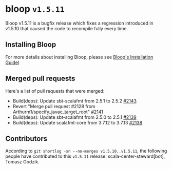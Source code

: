 # bloop `v1.5.11`

Bloop v1.5.11 is a bugfix release which fixes a regression introduced in v1.5.10
that caused the code to recompile fully every time.

## Installing Bloop

For more details about installing Bloop, please see
[Bloop's Installation Guide](https://scalacenter.github.io/bloop/setup))

## Merged pull requests

Here's a list of pull requests that were merged:

- Build(deps): Update sbt-scalafmt from 2.5.1 to 2.5.2 [#2143]
- Revert "Merge pull request #2128 from Arthurm1/specify_javac_target_root"
  [#2141]
- Build(deps): Update sbt-scalafmt from 2.5.0 to 2.5.1 [#2139]
- Build(deps): Update scalafmt-core from 3.7.12 to 3.7.13 [#2138]

[#2143]: https://github.com/scalacenter/bloop/pull/2143
[#2141]: https://github.com/scalacenter/bloop/pull/2141
[#2139]: https://github.com/scalacenter/bloop/pull/2139
[#2138]: https://github.com/scalacenter/bloop/pull/2138

## Contributors

According to `git shortlog -sn --no-merges v1.5.10..v1.5.11`, the following
people have contributed to this `v1.5.11` release: scala-center-steward[bot],
Tomasz Godzik.
